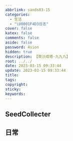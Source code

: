 ```yaml
---
abbrlink: sands03-15
categories:
  - 生活
  - "\U0001F4D3日志"
cover: false
katex: false
comments: false
aside: false
password: 4sion
hidden: true
description: 【聚沙成塔·九九九】
root: ../../
date: 2023-03-15 09:33:44
update: 2023-03-15 09:33:44
title:
tags:
copyright:
sticky:
keywords:
---
```


## SeedCollecter


## 日常
